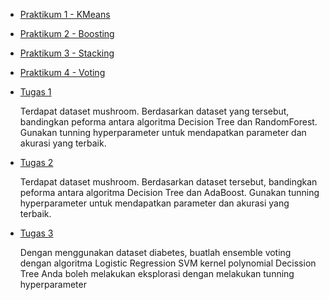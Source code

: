 - [Praktikum 1 - KMeans](./praktikum/praktikum1.ipynb)
- [Praktikum 2 - Boosting](./praktikum/praktikum2.ipynb)
- [Praktikum 3 - Stacking](./praktikum/praktikum3.ipynb)
- [Praktikum 4 - Voting](./praktikum/praktikum4.ipynb)

- [Tugas 1](./tugas/tugas1.ipynb)

  Terdapat dataset mushroom. Berdasarkan dataset yang tersebut, bandingkan peforma antara algoritma Decision Tree dan RandomForest. Gunakan tunning hyperparameter untuk mendapatkan parameter dan akurasi yang terbaik.

- [Tugas 2](./tugas/tugas2.ipynb)

  Terdapat dataset mushroom. Berdasarkan dataset tersebut, bandingkan peforma antara algoritma Decision Tree dan AdaBoost. Gunakan tunning hyperparameter untuk mendapatkan parameter dan akurasi yang terbaik.

- [Tugas 3](./tugas/tugas3.ipynb)

  Dengan menggunakan dataset diabetes, buatlah ensemble voting dengan algoritma
  Logistic Regression
  SVM kernel polynomial
  Decission Tree
  Anda boleh melakukan eksplorasi dengan melakukan tunning hyperparameter
